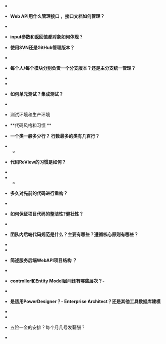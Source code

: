 - 
- **Web API用什么管理接口 ，接口文档如何管理？**
- 
- **input参数和返回值都对象如何体现？**



- **使用SVN还是GitHub管理版本？**
- 
-  **每个人/每个模块分别负责一个分支版本？还是主分支统一管理？**
- 
- 
- **如何单元测试？集成测试？**
- 
- 测试环境和生产环境



- **代码风格和习惯	**
- **一个类一般多少行？	行数最多的类有几百行？**
- -
- **代码ReView的习惯是如何？**
- 
- -
- **多久对先前的代码进行重构？**
- 
- **如何保证项目代码的整洁性?健壮性？**
- 
- **团队内后端代码规范是什么？主要有哪些？遵循核心原则有哪些？**
- 
- 



- **简述服务后端WebAPI项目结构 ？**
- 
- **controller和Entity Model层间还有哪些层次？-**
- 
- **是适用PowerDesigner？- Enterprise Architect？还是其他工具数据库建模**
- 
- 



- 五险一金的安排？每个月几号发薪酬？
- 

 